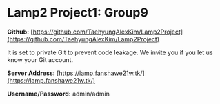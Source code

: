 # Lamp2 Project1: Group9

**Github:** [https://github.com/TaehyungAlexKim/Lamp2Project](https://github.com/TaehyungAlexKim/Lamp2Project)

It is set to private Git to prevent code leakage. We invite you if you let us know your Git account.

**Server Address:** [https://lamp.fanshawe21w.tk/](https://lamp.fanshawe21w.tk/)

**Username/Password:**  admin/admin 
